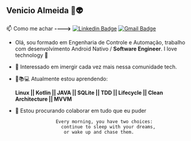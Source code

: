 ## Venicio Almeida :wave::alien: 

:mailbox: Como me achar **---->**   [![Linkedin Badge](https://img.shields.io/badge/-LinkedIn-blue?style=flat-square&logo=Linkedin&logoColor=white&link=https://www.linkedin.com/in/venicio-almeida/)](https://www.linkedin.com/in/venicio-almeida/)
[![Gmail Badge](https://img.shields.io/badge/-Gmail-c14438?style=flat-square&logo=Gmail&logoColor=white&link=mailto:engineer.venicio@gmail.com)](mailto:engineer.venicio@gmail.com)
- Olá, sou formado em  Engenharia de Controle e Automação, 
trabalho com desenvolvimento Android Nativo / **Software Engineer**. I love technology :blue_heart:  
- :eyes: Interessado em imergir cada vez mais nessa comunidade tech.
- :seedling::books::computer: Atualmente estou aprendendo:

  **Linux || Kotlin || JAVA || SQLite || TDD || Lifecycle || Clean Architecture || MVVM**
  
 - :revolving_hearts: Estou procurando colaborar em tudo que eu puder
  
             
                      Every morning, you have two choices:
                        continue to sleep with your dreams,
                         or wake up and chase them.  
